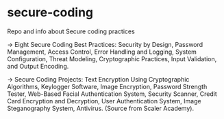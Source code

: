 # secure-coding

Repo and info about Secure coding practices 

-> Eight Secure Coding Best Practices: Security by Design, Password Management, Access Control, Error Handling and Logging, System Configuration, Threat Modeling, Cryptographic Practices, Input Validation, and Output Encoding.

-> Secure Coding Projects: Text Encryption Using Cryptographic Algorithms, Keylogger Software, Image Encryption, Password Strength Tester, Web-Based Facial Authentication System, Security Scanner, Credit Card Encryption and Decryption, User Authentication System, Image Steganography System, Antivirus.
(Source from Scaler Academy).
